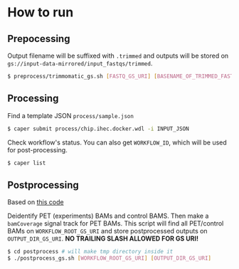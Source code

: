 # How to run


## Prepocessing

Output filename will be suffixed with `.trimmed` and outputs will be stored on `gs://input-data-mirrored/input_fastqs/trimmed`.

```bash
$ preprocess/trimmomatic_gs.sh [FASTQ_GS_URI] [BASENAME_OF_TRIMMED_FASTQ]
```

## Processing

Find a template JSON `process/sample.json`

```bash
$ caper submit process/chip.ihec.docker.wdl -i INPUT_JSON
```

Check workflow's status. You can also get `WORKFLOW_ID`, which will be used for post-processing.
```bash
$ caper list
```

## Postprocessing

Based on [this code](https://github.com/IHEC/integrative_analysis_chip/tree/dev-organize-output/encode-wrapper/postprocess)
 
Deidentify PET (experiments) BAMs and control BAMS. Then make a `bamCoverage` signal track for PET BAMs. This script will find all PET/control BAMs on `WORKFLOW_ROOT_GS_URI` and store postprocessed outputs on `OUTPUT_DIR_GS_URI`. **NO TRAILING SLASH ALLOWED FOR GS URI!**

```bash
$ cd postprocess # will make tmp directory inside it
$ ./postprocess_gs.sh [WORKFLOW_ROOT_GS_URI] [OUTPUT_DIR_GS_URI]
```

